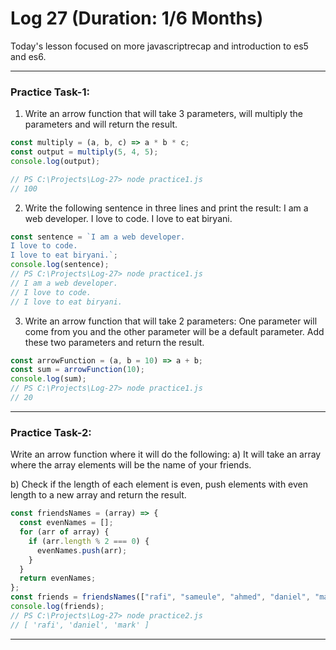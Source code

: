 # Log 27 (Duration: 1/6 Months)
Today's lesson focused on more javascriptrecap and introduction to es5 and es6.

---

### Practice Task-1:
1) Write an arrow function that will take 3 parameters, will multiply the parameters and will return the result.
```js
const multiply = (a, b, c) => a * b * c;
const output = multiply(5, 4, 5);
console.log(output);

// PS C:\Projects\Log-27> node practice1.js
// 100

```
2) Write the following sentence in three lines and print the result: I am a web developer. I love to code. I love to eat biryani.
```js
const sentence = `I am a web developer.
I love to code.
I love to eat biryani.`;
console.log(sentence);
// PS C:\Projects\Log-27> node practice1.js
// I am a web developer.
// I love to code.
// I love to eat biryani.

```
3) Write an arrow function that will take 2 parameters: One parameter will come from you and the other parameter will be a default parameter. Add these two parameters and return the result.
```js
const arrowFunction = (a, b = 10) => a + b;
const sum = arrowFunction(10);
console.log(sum);
// PS C:\Projects\Log-27> node practice1.js
// 20


```
---
### Practice Task-2:
Write an arrow function where it will do the following:
a) It will take an array where the array elements will be the name of your friends.

b) Check if the length of each element is even, push elements with even length to a new array and return the result.
```js
const friendsNames = (array) => {
  const evenNames = [];
  for (arr of array) {
    if (arr.length % 2 === 0) {
      evenNames.push(arr);
    }
  }
  return evenNames;
};
const friends = friendsNames(["rafi", "sameule", "ahmed", "daniel", "mark"]);
console.log(friends);
// PS C:\Projects\Log-27> node practice2.js
// [ 'rafi', 'daniel', 'mark' ]

```
---
